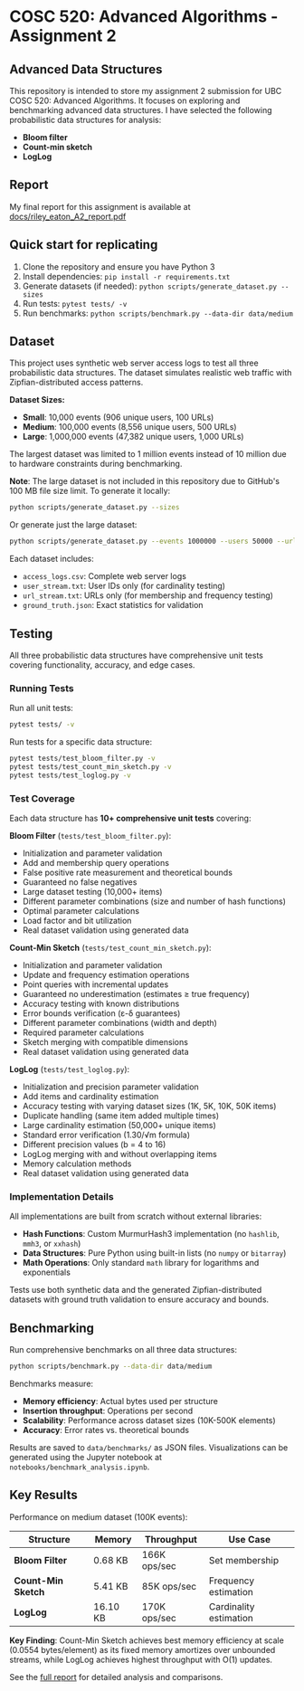 # COSC 520: Advanced Algorithms - Assignment 2

## Advanced Data Structures

This repository is intended to store my assignment 2 submission for UBC COSC 520: Advanced Algorithms. It focuses on exploring and benchmarking advanced data structures. I have selected the following probabilistic data structures for analysis:

- **Bloom filter**
- **Count-min sketch**
- **LogLog**

## Report

My final report for this assignment is available at [docs/riley_eaton_A2_report.pdf](docs/riley_eaton_A2_report.pdf)

## Quick start for replicating

1. Clone the repository and ensure you have Python 3
2. Install dependencies: `pip install -r requirements.txt`
3. Generate datasets (if needed): `python scripts/generate_dataset.py --sizes`
4. Run tests: `pytest tests/ -v`
5. Run benchmarks: `python scripts/benchmark.py --data-dir data/medium`

## Dataset

This project uses synthetic web server access logs to test all three probabilistic data structures. The dataset simulates realistic web traffic with Zipfian-distributed access patterns.

**Dataset Sizes:**

- **Small**: 10,000 events (906 unique users, 100 URLs)
- **Medium**: 100,000 events (8,556 unique users, 500 URLs)
- **Large**: 1,000,000 events (47,382 unique users, 1,000 URLs)

The largest dataset was limited to 1 million events instead of 10 million due to hardware constraints during benchmarking.

**Note**: The large dataset is not included in this repository due to GitHub's 100 MB file size limit. To generate it locally:

```bash
python scripts/generate_dataset.py --sizes
```

Or generate just the large dataset:

```bash
python scripts/generate_dataset.py --events 1000000 --users 50000 --urls 1000 --output data/large
```

Each dataset includes:

- `access_logs.csv`: Complete web server logs
- `user_stream.txt`: User IDs only (for cardinality testing)
- `url_stream.txt`: URLs only (for membership and frequency testing)
- `ground_truth.json`: Exact statistics for validation

## Testing

All three probabilistic data structures have comprehensive unit tests covering functionality, accuracy, and edge cases.

### Running Tests

Run all unit tests:

```bash
pytest tests/ -v
```

Run tests for a specific data structure:

```bash
pytest tests/test_bloom_filter.py -v
pytest tests/test_count_min_sketch.py -v
pytest tests/test_loglog.py -v
```

### Test Coverage

Each data structure has **10+ comprehensive unit tests** covering:

**Bloom Filter** (`tests/test_bloom_filter.py`):

- Initialization and parameter validation
- Add and membership query operations
- False positive rate measurement and theoretical bounds
- Guaranteed no false negatives
- Large dataset testing (10,000+ items)
- Different parameter combinations (size and number of hash functions)
- Optimal parameter calculations
- Load factor and bit utilization
- Real dataset validation using generated data

**Count-Min Sketch** (`tests/test_count_min_sketch.py`):

- Initialization and parameter validation
- Update and frequency estimation operations
- Point queries with incremental updates
- Guaranteed no underestimation (estimates ≥ true frequency)
- Accuracy testing with known distributions
- Error bounds verification (ε-δ guarantees)
- Different parameter combinations (width and depth)
- Required parameter calculations
- Sketch merging with compatible dimensions
- Real dataset validation using generated data

**LogLog** (`tests/test_loglog.py`):

- Initialization and precision parameter validation
- Add items and cardinality estimation
- Accuracy testing with varying dataset sizes (1K, 5K, 10K, 50K items)
- Duplicate handling (same item added multiple times)
- Large cardinality estimation (50,000+ unique items)
- Standard error verification (1.30/√m formula)
- Different precision values (b = 4 to 16)
- LogLog merging with and without overlapping items
- Memory calculation methods
- Real dataset validation using generated data

### Implementation Details

All implementations are built from scratch without external libraries:

- **Hash Functions**: Custom MurmurHash3 implementation (no `hashlib`, `mmh3`, or `xxhash`)
- **Data Structures**: Pure Python using built-in lists (no `numpy` or `bitarray`)
- **Math Operations**: Only standard `math` library for logarithms and exponentials

Tests use both synthetic data and the generated Zipfian-distributed datasets with ground truth validation to ensure accuracy and bounds.

## Benchmarking

Run comprehensive benchmarks on all three data structures:

```bash
python scripts/benchmark.py --data-dir data/medium
```

Benchmarks measure:

- **Memory efficiency**: Actual bytes used per structure
- **Insertion throughput**: Operations per second
- **Scalability**: Performance across dataset sizes (10K-500K elements)
- **Accuracy**: Error rates vs. theoretical bounds

Results are saved to `data/benchmarks/` as JSON files. Visualizations can be generated using the Jupyter notebook at `notebooks/benchmark_analysis.ipynb`.

## Key Results

Performance on medium dataset (100K events):

| Structure            | Memory   | Throughput   | Use Case               |
| -------------------- | -------- | ------------ | ---------------------- |
| **Bloom Filter**     | 0.68 KB  | 166K ops/sec | Set membership         |
| **Count-Min Sketch** | 5.41 KB  | 85K ops/sec  | Frequency estimation   |
| **LogLog**           | 16.10 KB | 170K ops/sec | Cardinality estimation |

**Key Finding**: Count-Min Sketch achieves best memory efficiency at scale (0.0554 bytes/element) as its fixed memory amortizes over unbounded streams, while LogLog achieves highest throughput with O(1) updates.

See the [full report](docs/riley_eaton_A2_report.pdf) for detailed analysis and comparisons.

